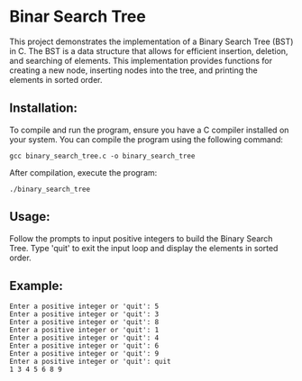# Binar Search Tree

This project demonstrates the implementation of a Binary Search Tree (BST) in C. The BST is a data structure that allows for efficient insertion, deletion, and searching of elements. This implementation provides functions for creating a new node, inserting nodes into the tree, and printing the elements in sorted order.

## Installation:

To compile and run the program, ensure you have a C compiler installed on your system. You can compile the program using the following command:

```
gcc binary_search_tree.c -o binary_search_tree
```

After compilation, execute the program:

```
./binary_search_tree
```

## Usage:

Follow the prompts to input positive integers to build the Binary Search Tree. Type 'quit' to exit the input loop and display the elements in sorted order.

## Example:

```
Enter a positive integer or 'quit': 5
Enter a positive integer or 'quit': 3
Enter a positive integer or 'quit': 8
Enter a positive integer or 'quit': 1
Enter a positive integer or 'quit': 4
Enter a positive integer or 'quit': 6
Enter a positive integer or 'quit': 9
Enter a positive integer or 'quit': quit
1 3 4 5 6 8 9
```
